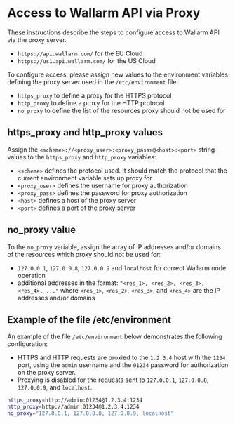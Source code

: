 # Access to Wallarm API via Proxy

These instructions describe the steps to configure access to Wallarm API via the proxy server.

* `https://api.wallarm.com/` for the EU Cloud
* `https://us1.api.wallarm.com/` for the US Cloud

To configure access, please assign new values to the environment variables defining the proxy server used in the `/etc/environment` file:

* `https_proxy` to define a proxy for the HTTPS protocol
* `http_proxy` to define a proxy for the HTTP protocol
* `no_proxy` to define the list of the resources proxy should not be used for

## https_proxy and http_proxy values

Assign the `<scheme>://<proxy_user>:<proxy_pass>@<host>:<port>` string values to the `https_proxy` and `http_proxy` variables:

* `<scheme>` defines the protocol used. It should match the protocol that the current environment variable sets up proxy for
* `<proxy_user>` defines the username for proxy authorization
* `<proxy_pass>` defines the password for proxy authorization
* `<host>` defines a host of the proxy server
* `<port>` defines a port of the proxy server

## no_proxy value

To the `no_proxy` variable, assign the array of IP addresses and/or domains of the resources which proxy should not be used for:

* `127.0.0.1`, `127.0.0.8`, `127.0.0.9` and `localhost` for correct Wallarm node operation
* additional addresses in the format: `"<res_1>, <res_2>, <res_3>, <res_4>, ..."` where `<res_1>`, `<res_2>`, `<res_3>`, and `<res_4>` are the IP addresses and/or domains

## Example of the file /etc/environment

An example of the file `/etc/environment` below demonstrates the following configuration:

* HTTPS and HTTP requests are proxied to the `1.2.3.4` host with the `1234` port, using the `admin` username and the `01234` password for authorization on the proxy server.
* Proxying is disabled for the requests sent to `127.0.0.1`, `127.0.0.8`, `127.0.0.9`, and `localhost`.

```bash
https_proxy=http://admin:01234@1.2.3.4:1234
http_proxy=http://admin:01234@1.2.3.4:1234
no_proxy="127.0.0.1, 127.0.0.8, 127.0.0.9, localhost"
```